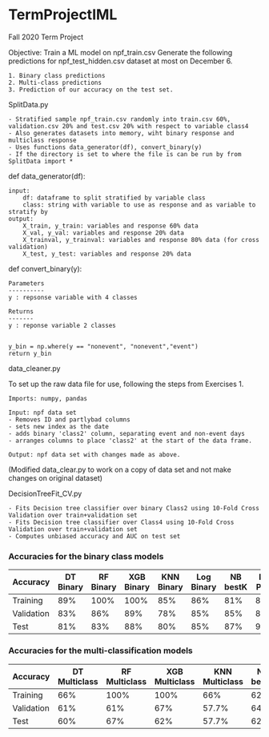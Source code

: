 # TermProjectIML
 Fall 2020 Term Project
 
 Objective:
 Train a ML model on npf_train.csv
 Generate the following predictions for npf_test_hidden.csv dataset at most on December 6. 
 
  	1. Binary class predictions
	2. Multi-class predictions
	3. Prediction of our accuracy on the test set.


SplitData.py

	- Stratified sample npf_train.csv randomly into train.csv 60%, validation.csv 20% and test.csv 20% with respect to variable class4
	- Also generates datasets into memory, wiht binary response and multiclass response 
	- Uses functions data_generator(df), convert_binary(y)
	- If the directory is set to where the file is can be run by from SplitData import * 

	
def data_generator(df):
   
    input:
        df: dataframe to split stratified by variable class
        class: string with variable to use as response and as variable to stratify by
    output:
        X_train, y_train: variables and response 60% data 
        X_val, y_val: variables and response 20% data 
        X_trainval, y_trainval: variables and response 80% data (for cross validation)
        X_test, y_test: variables and response 20% data 
    

def convert_binary(y):
    
    Parameters
    ----------
    y : repsonse variable with 4 classes

    Returns
    -------
    y : reponse variable 2 classes

    
    y_bin = np.where(y == "nonevent", "nonevent","event")
    return y_bin


data_cleaner.py 

To set up the raw data file for use, following the steps from Exercises 1. 

	Imports: numpy, pandas 

	Input: npf data set 
	- Removes ID and partlybad columns
	- sets new index as the date
	- adds binary 'class2' column, separating event and non-event days
	- arranges columns to place 'class2' at the start of the data frame. 

	Output: npf data set with changes made as above. 

(Modified data_clear.py to work on a copy of data set and not make changes on original dataset)

DecisionTreeFit_CV.py
	
	- Fits Decision tree classifier over binary Class2 using 10-Fold Cross Validation over train+validation set 
	- Fits Decision tree classifier over Class4 using 10-Fold Cross Validation over train+validation set 
	- Computes unbiased accuracy and AUC on test set
	
	
### Accuracies for the binary class models	
	
| Accuracy   | DT Binary  | RF Binary   | XGB Binary  | KNN Binary | Log Binary  | NB bestK    | NB PCA  | SVM         | Ensamble    | 
|------------|------------|-------------|-------------|------------|-------------|-------------|---------|-------------|-------------|
| Training   |        89% |        100% |        100% |       85%  |        86%  |        81%  |     84% |        98%  |        96%  | 
| Validation |        83% |        86%  |        89%  |       78%  |        85%  |        85%  |     87% |        88%  |        96%  | 
| Test       |        81% |        83%  |        88%  |       80%  |        85%  |        87%  |     93% |        87%  |        92%  | 

### Accuracies for the multi-classification models

| Accuracy   | DT Multiclass | RF Multiclass | XGB Multiclass | KNN Multiclass | NB bestK    | NB PCA      | SVM         | Ensamble    | 
|------------|---------------|---------------|----------------|----------------|-------------|-------------|-------------|-------------|
| Training   |        66%    |        100%   |        100%    |        66%     |        62%  |        69%  |        86%  |        92%  | 
| Validation |        61%    |        61%    |        67%     |        57.7%   |        64%  |        62%  |        67%  |        95%  |
| Test       |        60%    |        67%    |        62%     |        57.7%   |        62%  |        65%  |        67%  |        69%  |
